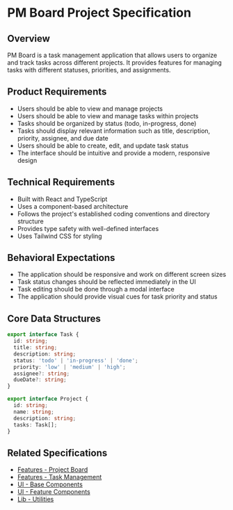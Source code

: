 # PM Board Project Specification

## Overview
PM Board is a task management application that allows users to organize and track tasks across different projects. It provides features for managing tasks with different statuses, priorities, and assignments.

## Product Requirements
- Users should be able to view and manage projects
- Users should be able to view and manage tasks within projects
- Tasks should be organized by status (todo, in-progress, done)
- Tasks should display relevant information such as title, description, priority, assignee, and due date
- Users should be able to create, edit, and update task status
- The interface should be intuitive and provide a modern, responsive design

## Technical Requirements
- Built with React and TypeScript
- Uses a component-based architecture
- Follows the project's established coding conventions and directory structure
- Provides type safety with well-defined interfaces
- Uses Tailwind CSS for styling

## Behavioral Expectations
- The application should be responsive and work on different screen sizes
- Task status changes should be reflected immediately in the UI
- Task editing should be done through a modal interface
- The application should provide visual cues for task priority and status

## Core Data Structures
```typescript
export interface Task {
  id: string;
  title: string;
  description: string;
  status: 'todo' | 'in-progress' | 'done';
  priority: 'low' | 'medium' | 'high';
  assignee?: string;
  dueDate?: string;
}

export interface Project {
  id: string;
  name: string;
  description: string;
  tasks: Task[];
}
```

## Related Specifications
- [Features - Project Board](./features/project_board/features.spec.md)
- [Features - Task Management](./features/task_management/features.spec.md)
- [UI - Base Components](./ui/base/features.spec.md)
- [UI - Feature Components](./ui/features/features.spec.md)
- [Lib - Utilities](./lib/features.spec.md)
